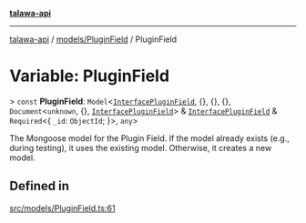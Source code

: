 [**talawa-api**](../../../README.md)

***

[talawa-api](../../../modules.md) / [models/PluginField](../README.md) / PluginField

# Variable: PluginField

\> `const` **PluginField**: `Model`\<[`InterfacePluginField`](../interfaces/InterfacePluginField.md), \{\}, \{\}, \{\}, `Document`\<`unknown`, \{\}, [`InterfacePluginField`](../interfaces/InterfacePluginField.md)\> & [`InterfacePluginField`](../interfaces/InterfacePluginField.md) & `Required`\<\{ `_id`: `ObjectId`; \}\>, `any`\>

The Mongoose model for the Plugin Field.
If the model already exists (e.g., during testing), it uses the existing model.
Otherwise, it creates a new model.

## Defined in

[src/models/PluginField.ts:61](https://github.com/PalisadoesFoundation/talawa-api/blob/6bd0fecc1032af2aa70d925c85724d9fec2350f9/src/models/PluginField.ts#L61)

